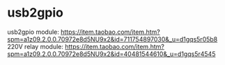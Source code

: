 # usb2gpio
usb2gpio module: https://item.taobao.com/item.htm?spm=a1z09.2.0.0.70972e8d5NU9x2&id=711754897030&_u=d1gqs5r05b8
220V relay module: https://item.taobao.com/item.htm?spm=a1z09.2.0.0.70972e8d5NU9x2&id=40481544610&_u=d1gqs5r4545
